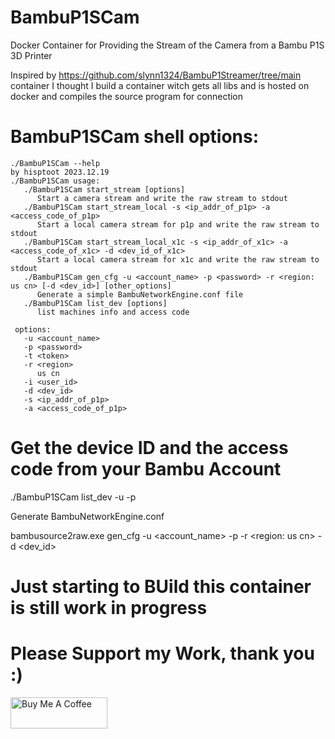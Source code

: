 # BambuP1SCam
Docker Container for Providing the Stream of the Camera from a Bambu P1S  3D Printer

Inspired by https://github.com/slynn1324/BambuP1Streamer/tree/main container I thought I build a container witch gets all libs and is hosted on docker and compiles the source program for connection


# BambuP1SCam shell options:

```shell
./BambuP1SCam --help
by hisptoot 2023.12.19
./BambuP1SCam usage:
   ./BambuP1SCam start_stream [options]
      Start a camera stream and write the raw stream to stdout
   ./BambuP1SCam start_stream_local -s <ip_addr_of_p1p> -a <access_code_of_p1p>
      Start a local camera stream for p1p and write the raw stream to stdout
   ./BambuP1SCam start_stream_local_x1c -s <ip_addr_of_x1c> -a <access_code_of_x1c> -d <dev_id_of_x1c>
      Start a local camera stream for x1c and write the raw stream to stdout
   ./BambuP1SCam gen_cfg -u <account_name> -p <password> -r <region: us cn> [-d <dev_id>] [other_options]
      Generate a simple BambuNetworkEngine.conf file
   ./BambuP1SCam list_dev [options]
      list machines info and access code

 options:
   -u <account_name>
   -p <password>
   -t <token>
   -r <region>
      us cn
   -i <user_id>
   -d <dev_id>
   -s <ip_addr_of_p1p>
   -a <access_code_of_p1p>
```

# Get the device ID and the access code from your Bambu Account

./BambuP1SCam list_dev -u <user> -p <password>

Generate BambuNetworkEngine.conf

bambusource2raw.exe gen_cfg -u <account_name> -p <password> -r <region: us cn> -d <dev_id>

# Just starting to BUild this container is still work in progress

# Please Support my Work, thank you :)

<a href="https://www.buymeacoffee.com/TechNic" target="_blank"><img src="https://cdn.buymeacoffee.com/buttons/default-orange.png" alt="Buy Me A Coffee" style="height: 50px !important;width: 155px !important;" ></a>
